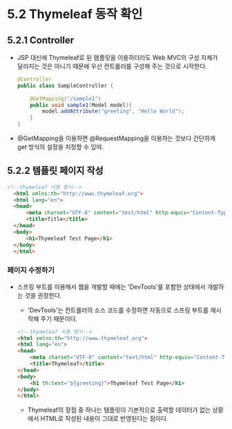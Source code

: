 # 5.2 Thymeleaf 동작 확인

## 5.2.1 Controller

  - JSP 대신에 Thymeleaf로 된 템플릿을 이용하더라도 Web MVC의 구성 자체가 달라지는 것은 아니기 때문에 우선 컨트롤러를 구성해 주는 것으로 시작한다.

    ```Java
    @Controller
    public class SampleController {
        
        @GetMapping("/sample1")
        public void sample1(Model model){
            model.addAttribute("greeting", "Hello World");
        }   
    }
    ```

  - @GetMapping을 이용하면 @RequestMapping을 이용하는 것보다 간단하게 get 방식의 설정을 지정할 수 있따.

## 5.2.2 템플릿 페이지 작성

  ```HTML
  <!--thymeleaf 사용 명시-->
    <html xmlns:th="http://www.thymeleaf.org">
    <html lang="en">
    <head>
        <meta charset="UTF-8" content="text/html" http-equiv="Content-Type">
        <title>Title</title>
    </head>
    <body>
        <h1>Thymeleaf Test Page</h1>
    </body>
    </html>
  ```

### 페이지 수정하기

 - 스프링 부트를 이용해서 웹을 개발할 때에는 'DevTools'를 포함한 상태에서 개발하는 것을 권장한다.

    - 'DevTools'는 컨트롤러의 소스 코드를 수정하면 자동으로 스프링 부트를 재시작해 주기 때문이다.

    ```HTML
    <!--thymeleaf 사용 명시-->
    <html xmlns:th="http://www.thymeleaf.org">
    <html lang="en">
    <head>
        <meta charset="UTF-8" content="text/html" http-equiv="Content-Type">
        <title>Thymeleaf</title>
    </head>
    <body>
        <h1 th:text="${greeting}">Thymeleaf Test Page</h1>
    </body>
    </html>
    ```

    - Thymeleaf의 장점 중 하나는 템플릿이 기본적으로 출력할 데이터가 없는 상황에서 HTML로 작성된 내용이 그대로 반영된다는 점이다.


  